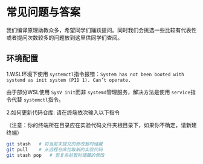 # 常见问题与答案

我们编译原理助教众多，希望同学们踊跃提问。同时我们会挑选一些比较有代表性或者提问次数较多的问题放到这里供同学们查阅。

## 环境配置

1.WSL环境下使用 `systemctl`指令报错：`System has not been booted with systemd as init system (PID 1). Can’t operate.`

由于部分WSL使用 `SysV init`而非 `systemd`管理服务，解决方法是使用 `service`指令代替 `systemctl`指令。

2.如何更新代码仓库: 请在终端依次输入以下指令

（注意：你的终端所在目录应在实验代码文件夹根目录下，如果你不确定，请新建终端）

```bash
git stash	# 将当前未提交的修改暂时储藏
git pull	# 从远程仓库拉取新的实验代码
git stash pop	# 恢复先前暂时储藏的修改
```
